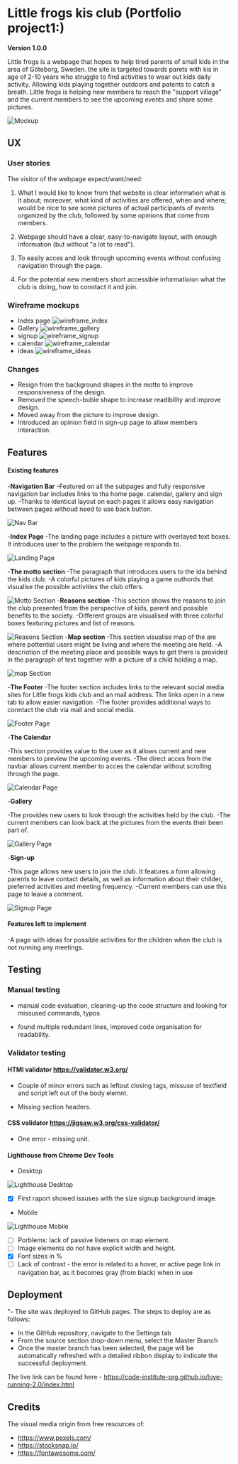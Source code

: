 # Little frogs kis club (Portfolio project1:)

**Version 1.0.0**

Little frogs is a webpage that hopes to help tired parents of small kids in the area of Göteborg, Sweden. the site is targeted towards parets with kis in age of 2-10 years who struggle to find activities to wear out kids daily activity.  Allowing kids playing together outdoors and patents to catch a breath.  Little frogs is helping new members to reach the "support village" and the current members to see the upcoming events and share some pictures.

![Mockup](/assets/images/Mockup.PNG)

## UX

### User stories

The visitor of the webpage expect/want/need:

1. What I would like to know from that website is clear information what is it about; moreover, what kind of activities are offered, when and where; would be nice to see some pictures of actual participants of events organized by the club, followed by some opinions that come from members.

2. Webpage should have a clear, easy-to-navigate layout, with enough information (but without "a lot to read").

3. To easily acces and look through upcoming events without confusing navigation through the page.

4. For the potential new members short accessible informatioion what the club is doing, how to conntact it and join.



### Wireframe mockups

* Index page
![wireframe_index](/assets/images/wireframe_index.png) 
* Gallery
![wireframe_gallery](/assets/images/wireframe_gallery.png)
* signup
![wireframe_signup](/assets/images/wireframe_signup.png)
* calendar
![wireframe_calendar](/assets/images/wireframe_calendar.png)
* ideas
![wireframe_ideas](/assets/images/wireframe_ideas.png)


### Changes

* Resign from the background shapes in the motto to  improve responsiveness of the design.
* Removed the speech-buble shape to increase readibility and improve design.
* Moved away from the picture to improve design.
* Introduced an opinion field in sign-up page to allow members interaction.

## Features

#### Existing features

-__Navigation Bar__
-Featured on all the subpages and fully responsive navigation bar includes links to tha home page. calendar, gallery and sign up. 
-Thanks to identical layout on each pages it allows easy navigation between pages withoud need to use back button.

![Nav Bar](/assets/images/nav.png)


-__Index Page__
-The landing page includes a picture with overlayed text boxes. It introduces user to the problem the webpage responds to. 

![Landing Page](/assets/images/index.png)

-__The motto section__
-The paragraph that introduces users to the ida behind the kids club.
-A colorful pictures of kids playing a game outhords that visualise the possible activities the club offers.

![Motto Section](/assets/images/motto.png)
-__Reasons section__
-This section shows the reasons to join the club presented from the perspective of kids, parent and possible benefits to the society.
-Different groups are visualised with three colorful boxes featuring pictures and list of reasons.

![Reasons Section](/assets/images/reasons.png)
-__Map section__
-This section visualise map of the are where pottential users might be living and where the meeting are held.
-A descriotion of the meeting place and possible ways to get there is provided in the paragraph of text together with a picture of a child holding a map.

![map Section](/assets/images/map.png)

-__The Footer__
-The footer section includes links to the relevant social media sites for Litlle frogs kids club and an mail address. The links open in a new tab to allow easier navigation.
-The footer provides additional ways to conntact the club via mail and social media.

![Footer Page](/assets/images/footer.png)

-__The Calendar__

-This section provides value to the user as it allows current and new members to preview the upcoming events. 
-The direct acces from the navbar allows current member to acces the calendar without scrolling through the page.

![Calendar Page](/assets/images/calendar.png)

-__Gallery__

-The provides new users to look through the activities held by the club.
-The current members can look back at the pictures from the events their been part of.

![Gallery Page](/assets/images/gallery.png)

-__Sign-up__

-This page allows new users to join the club. It features a form  allowing parents to leave contact details, as well as information about their childer, preferred activities and meeting frequency. 
-Current members can use this page to leave a comment.

![Signup Page](/assets/images/gallery.png)

#### Features left to implement

-A page with ideas for possible activities for the children when the club is not running any meetings.

## Testing

### Manual testing

 - manual code evaluation, cleaning-up the code structure and looking for missused commands, typos
  
 - found multiple redundant lines, improved code organisation for readability.

### Validator testing

#### HTMl validator https://validator.w3.org/

- Couple of minor errors such as leftout closing tags, missuse of textfield  and script left out of the body elemnt.

- Missing section headers.

#### CSS validator https://jigsaw.w3.org/css-validator/

- One error - missing unit.

#### Lighthouse from Chrome  Dev Tools

* Desktop 

![Lighthouse Desktop](/assets/images/lighthouse-desktop.png)

- [x] First raport showed issuses with the size signup background image.

* Mobile

![Lighthouse Mobile](/assets/images/lighthouse-mobile.png)

- [ ] Porblems: lack of passive listeners on map element.
- [ ] Image elements do not have explicit width and height.
- [x] Font sizes in %
- [ ] Lack of contrast - the error is related to a hover, or active page link in navigation bar, as it becomes gray (from black) when in use

## Deployment

"- The site was deployed to GitHub pages. The steps to deploy are as follows: 
  - In the GitHub repository, navigate to the Settings tab 
  - From the source section drop-down menu, select the Master Branch
  - Once the master branch has been selected, the page will be automatically refreshed with a detailed ribbon display to indicate the successful deployment. 

The live link can be found here - https://code-institute-org.github.io/love-running-2.0/index.html 

## Credits

The visual media origin from free resources of: 
* https://www.pexels.com/
* https://stocksnap.io/
* https://fontawesome.com/
